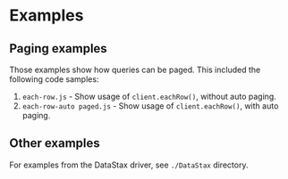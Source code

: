 # Examples

## Paging examples

Those examples show how queries can be paged. This included the following code samples:

1. ``each-row.js`` - Show usage of ``client.eachRow()``, without auto paging.
1. ``each-row-auto paged.js`` - Show usage of ``client.eachRow()``, with auto paging.

## Other examples

For examples from the DataStax driver, see ``./DataStax`` directory.
